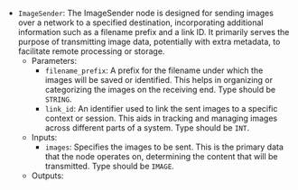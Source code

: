 - `ImageSender`: The ImageSender node is designed for sending images over a network to a specified destination, incorporating additional information such as a filename prefix and a link ID. It primarily serves the purpose of transmitting image data, potentially with extra metadata, to facilitate remote processing or storage.
    - Parameters:
        - `filename_prefix`: A prefix for the filename under which the images will be saved or identified. This helps in organizing or categorizing the images on the receiving end. Type should be `STRING`.
        - `link_id`: An identifier used to link the sent images to a specific context or session. This aids in tracking and managing images across different parts of a system. Type should be `INT`.
    - Inputs:
        - `images`: Specifies the images to be sent. This is the primary data that the node operates on, determining the content that will be transmitted. Type should be `IMAGE`.
    - Outputs:

